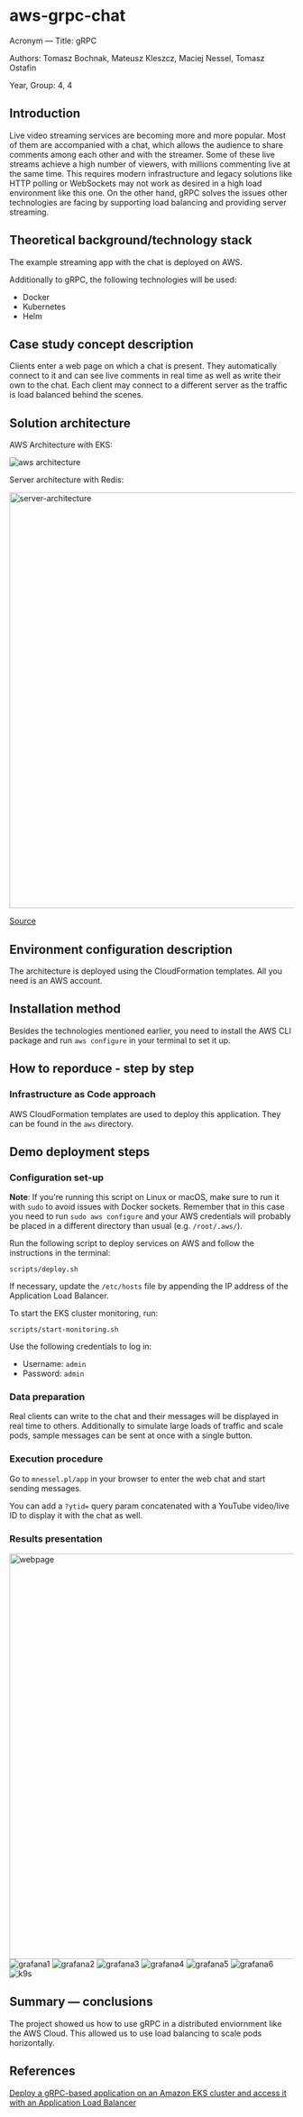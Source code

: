 # aws-grpc-chat

Acronym &mdash; Title: gRPC

Authors: Tomasz Bochnak, Mateusz Kleszcz, Maciej Nessel, Tomasz Ostafin

Year, Group: 4, 4

## Introduction
Live video streaming services are becoming more and more popular. Most of them are accompanied with a chat, which allows the audience to share comments among each other and with the streamer. Some of these live streams achieve a high number of viewers, with millions commenting live at the same time. This requires modern infrastructure and legacy solutions like HTTP polling or WebSockets may not work as desired in a high load environment like this one. On the other hand, gRPC solves the issues other technologies are facing by supporting load balancing and providing server streaming.

## Theoretical background/technology stack
The example streaming app with the chat is deployed on AWS.

Additionally to gRPC, the following technologies will be used:
- Docker
- Kubernetes
- Helm

## Case study concept description
Clients enter a web page on which a chat is present. They automatically connect to it and can see live comments in real time as well as write their own to the chat. Each client may connect to a different server as the traffic is load balanced behind the scenes.

## Solution architecture
AWS Architecture with EKS:

![aws architecture](./docs/aws-architecture.png "AWS Architecture")

Server architecture with Redis:

<img height="738" src="./docs/server-redis-architecture.png " alt="server-architecture"/>

[Source](https://docs.aws.amazon.com/prescriptive-guidance/latest/patterns/deploy-a-grpc-based-application-on-an-amazon-eks-cluster-and-access-it-with-an-application-load-balancer.html#deploy-a-grpc-based-application-on-an-amazon-eks-cluster-and-access-it-with-an-application-load-balancer-architecture)

## Environment configuration description
The architecture is deployed using the CloudFormation templates. All you need is an AWS account.

## Installation method
Besides the technologies mentioned earlier, you need to install the AWS CLI package and run `aws configure` in your terminal to set it up.

## How to reporduce - step by step
### Infrastructure as Code approach
AWS CloudFormation templates are used to deploy this application. They can be found in the `aws` directory.

## Demo deployment steps
### Configuration set-up
**Note**: If you're running this script on Linux or macOS, make sure to run it with `sudo` to avoid issues with Docker sockets. Remember that in this case you need to run `sudo aws configure` and your AWS credentials will probably be placed in a different directory than usual (e.g. `/root/.aws/`).

Run the following script to deploy services on AWS and follow the instructions in the terminal:
```
scripts/deploy.sh
```
If necessary, update the `/etc/hosts` file by appending the IP address of the Application Load Balancer.

To start the EKS cluster monitoring, run:
```
scripts/start-monitoring.sh
```
Use the following credentials to log in:
- Username: `admin`
- Password: `admin`

### Data preparation
Real clients can write to the chat and their messages will be displayed in real time to others. Additionally to simulate large loads of traffic and scale pods, sample messages can be sent at once with a single button.

### Execution procedure
Go to `mnessel.pl/app` in your browser to enter the web chat and start sending messages.

You can add a `?ytid=` query param concatenated with a YouTube video/live ID to display it with the chat as well.

### Results presentation
<img src="./docs/webpage.png" alt="webpage" width="720"/>

<img src="./docs/grafana1.png" alt="grafana1"/>
<img src="./docs/grafana2.png" alt="grafana2"/>
<img src="./docs/grafana3.png" alt="grafana3"/>
<img src="./docs/grafana4.png" alt="grafana4"/>
<img src="./docs/grafana5.png" alt="grafana5"/>
<img src="./docs/grafana6.png" alt="grafana6"/>

<img src="./docs/k9s.png" alt="k9s"/>

## Summary &mdash; conclusions
The project showed us how to use gRPC in a distributed enviornment like the AWS Cloud. This allowed us to use load balancing to scale pods horizontally.

## References
[Deploy a gRPC-based application on an Amazon EKS cluster and access it with an Application Load Balancer](https://docs.aws.amazon.com/prescriptive-guidance/latest/patterns/deploy-a-grpc-based-application-on-an-amazon-eks-cluster-and-access-it-with-an-application-load-balancer.html)
